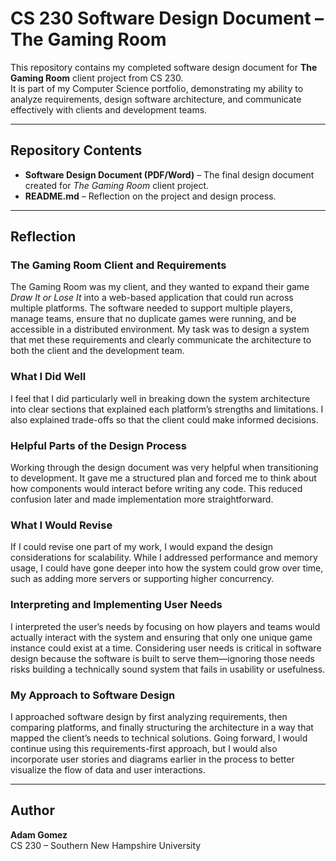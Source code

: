 # CS 230 Software Design Document – The Gaming Room

This repository contains my completed software design document for **The Gaming Room** client project from CS 230.  
It is part of my Computer Science portfolio, demonstrating my ability to analyze requirements, design software architecture, and communicate effectively with clients and development teams.

---

## Repository Contents
- **Software Design Document (PDF/Word)** – The final design document created for *The Gaming Room* client project.
- **README.md** – Reflection on the project and design process.

---

## Reflection

### The Gaming Room Client and Requirements  
The Gaming Room was my client, and they wanted to expand their game *Draw It or Lose It* into a web-based application that could run across multiple platforms. The software needed to support multiple players, manage teams, ensure that no duplicate games were running, and be accessible in a distributed environment. My task was to design a system that met these requirements and clearly communicate the architecture to both the client and the development team.  

### What I Did Well  
I feel that I did particularly well in breaking down the system architecture into clear sections that explained each platform’s strengths and limitations. I also explained trade-offs so that the client could make informed decisions.  

### Helpful Parts of the Design Process  
Working through the design document was very helpful when transitioning to development. It gave me a structured plan and forced me to think about how components would interact before writing any code. This reduced confusion later and made implementation more straightforward.  

### What I Would Revise  
If I could revise one part of my work, I would expand the design considerations for scalability. While I addressed performance and memory usage, I could have gone deeper into how the system could grow over time, such as adding more servers or supporting higher concurrency.  

### Interpreting and Implementing User Needs  
I interpreted the user’s needs by focusing on how players and teams would actually interact with the system and ensuring that only one unique game instance could exist at a time. Considering user needs is critical in software design because the software is built to serve them—ignoring those needs risks building a technically sound system that fails in usability or usefulness.  

### My Approach to Software Design  
I approached software design by first analyzing requirements, then comparing platforms, and finally structuring the architecture in a way that mapped the client’s needs to technical solutions. Going forward, I would continue using this requirements-first approach, but I would also incorporate user stories and diagrams earlier in the process to better visualize the flow of data and user interactions.  

---

## Author  
**Adam Gomez**  
CS 230 – Southern New Hampshire University
